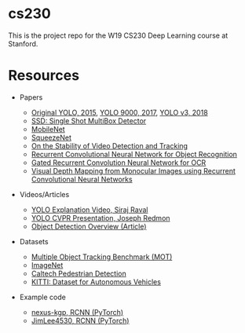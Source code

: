 # cs230
This is the project repo for the W19 CS230 Deep Learning course at Stanford.
# Resources
* Papers
    * [Original YOLO, 2015](https://arxiv.org/pdf/1506.02640.pdf), [YOLO 9000, 2017](http://openaccess.thecvf.com/content_cvpr_2017/papers/Redmon_YOLO9000_Better_Faster_CVPR_2017_paper.pdf), [YOLO v3, 2018](https://arxiv.org/pdf/1804.02767.pdf)
    * [SSD: Single Shot MultiBox Detector](https://arxiv.org/pdf/1512.02325.pdf)
    * [MobileNet](https://arxiv.org/pdf/1704.04861.pdf)
    * [SqueezeNet](https://arxiv.org/pdf/1602.07360.pdf)
    * [On the Stability of Video Detection and Tracking](https://arxiv.org/pdf/1611.06467.pdf)
    * [Recurrent Convolutional Neural Network for Object Recognition](https://www.cv-foundation.org/openaccess/content_cvpr_2015/papers/Liang_Recurrent_Convolutional_Neural_2015_CVPR_paper.pdf)
    * [Gated Recurrent Convolution Neural Network for OCR](https://papers.nips.cc/paper/6637-gated-recurrent-convolution-neural-network-for-ocr.pdf)
    * [Visual Depth Mapping from Monocular Images using Recurrent Convolutional Neural Networks](https://arxiv.org/pdf/1812.04082.pdf)

* Videos/Articles
    * [YOLO Explanation Video, Siraj Raval](https://www.youtube.com/watch?v=4eIBisqx9_g)
    * [YOLO CVPR Presentation, Joseph Redmon](https://www.youtube.com/watch?v=NM6lrxy0bxs)
    * [Object Detection Overview (Article)](https://medium.com/@jonathan_hui/object-detection-series-24d03a12f904)
    
* Datasets
    * [Multiple Object Tracking Benchmark (MOT)](https://motchallenge.net/)
    * [ImageNet](http://www.image-net.org/)
    * [Caltech Pedestrian Detection](http://www.vision.caltech.edu/Image_Datasets/CaltechPedestrians/)
    * [KITTI: Dataset for Autonomous Vehicles](http://www.cvlibs.net/datasets/kitti/)
    
* Example code
    * [nexus-kgp, RCNN (PyTorch)](https://github.com/nexus-kgp/RCNN/blob/master/RCNN.py)
    * [JimLee4530, RCNN (PyTorch)](https://github.com/JimLee4530/RCNN)